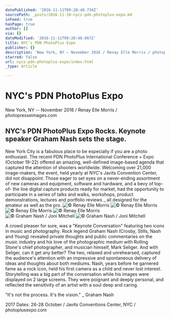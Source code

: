 ```yaml
---
datePublished: '2016-11-11T09:20:48.734Z'
sourcePath: _posts/2016-11-10-nycs-pdn-photoplus-expo.md
inFeed: true
hasPage: true
author: []
via: {}
dateModified: '2016-11-11T09:20:48.067Z'
title: NYC’s PDN PhotoPlus Expo
publisher: {}
description: 'New York, NY – November 2016 / Renay Elle Morris / photopresseimages.com'
starred: false
url: nycs-pdn-photoplus-expo/index.html
_type: Article

---
```

# NYC's PDN PhotoPlus Expo

New York, NY -- November 2016 / Renay Elle Morris / photopresseimages.com

## NYC's PDN PhotoPlus Expo Rocks. Keynote speaker Graham Nash sets the stage.

New York City is a fabulous place to be especially if you are a photo enthusiast. The recent PDN PhotoPlus International Conference + Expo (October 19-22) offered an amazing, well-defined image-based agenda that captured the attention of shooters worldwide. Welcoming over 21,000 image-makers, the event, held yearly at NYC's Javits Convention Center, did not disappoint. Those eager to set eyes on a never-ending assortment of new cameras and equipment, software and hardware, and a bevy of top-of- the line digital capture products ready for market, had the opportunity to participate in a series of talks and walks, workshops, product demonstrations, lectures and portfolio reviews \_ all designed for the amateur as well as the pro.
![© Renay Elle Morris](https://the-grid-user-content.s3-us-west-2.amazonaws.com/1be2dcde-b484-478a-b5e2-f3d60d4524e9.jpg)
![© Renay Elle Morris](https://the-grid-user-content.s3-us-west-2.amazonaws.com/d8811778-473a-418c-a6d8-5ce54f03e773.jpg)
![© Renay Elle Morris](https://the-grid-user-content.s3-us-west-2.amazonaws.com/664538bf-bffe-4f2a-9e09-d4a2a40c55b4.jpg)
![© Renay Elle Morris](https://the-grid-user-content.s3-us-west-2.amazonaws.com/790c76c8-97d3-4a32-a932-1963f0fd65a2.jpg)
![© Graham Nash / Joni Mitchell](https://the-grid-user-content.s3-us-west-2.amazonaws.com/ef8ee97d-6a97-403c-89e6-a936873f7f03.jpg)
![© Graham Nash / Joni Mitchell](https://the-grid-user-content.s3-us-west-2.amazonaws.com/b87394cb-96df-4085-ad73-48f998816304.jpg)

A crowd pleaser for sure, was a "Keynote Conversation" featuring two icons in music and photography. Rock legend Graham Nash (Crosby, Stills, Nash and Young) revealed private thoughts and public commentaries on the music industry and his love of the photographic medium with Rolling Stone's chief photographer, and musician himself, Mark Seliger. And with Seliger, can it get any better? The two, relaxed and unrehearsed, captured the audience's attention with an impressive and spontaneous delivery of ideas and thoughts about both mediums. Nash, years before he garnered fame as a rock icon, held his first camera as a child and never lost interest. Storytelling was a big part of the conversation while his images were displayed on 2 large screens. They were poignant and deeply personal, and reflected the sensitivity of an artist with a soul deep and caring.

"It's not the process. It's the vision." \_ Graham Nash

2017 Dates: 26-28 October / Javits Conventions Center, NYC / photoplusexpo.com